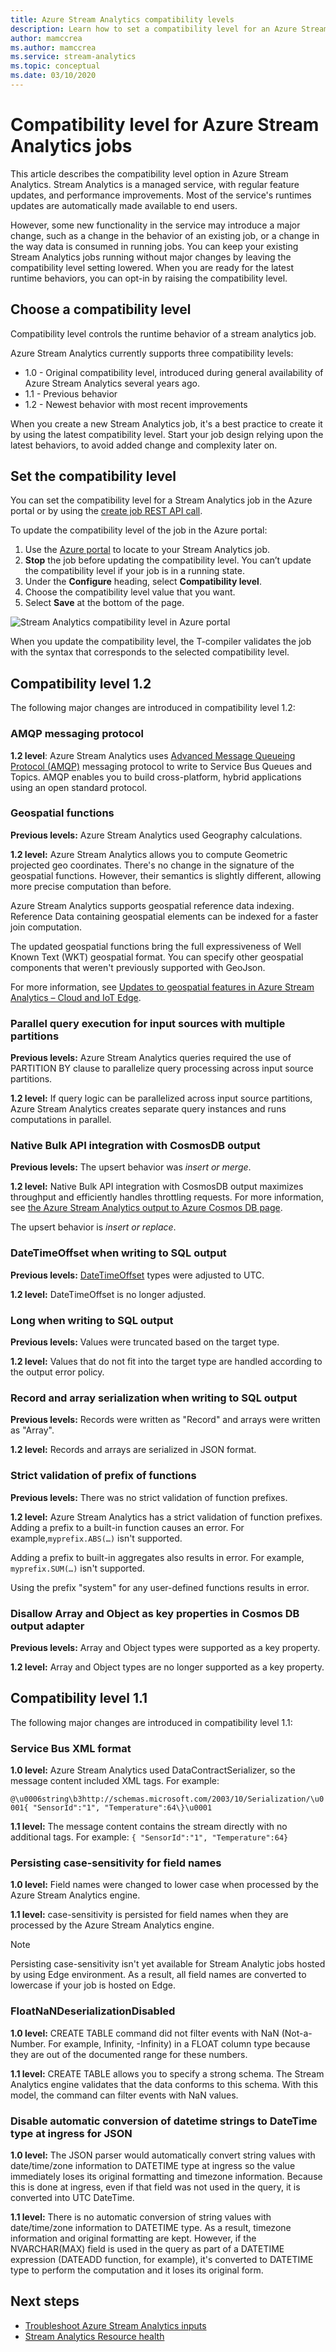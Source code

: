 ```yaml
---
title: Azure Stream Analytics compatibility levels
description: Learn how to set a compatibility level for an Azure Stream Analytics job and major changes in the latest compatibility level
author: mamccrea
ms.author: mamccrea
ms.service: stream-analytics
ms.topic: conceptual
ms.date: 03/10/2020
---
```


# Compatibility level for Azure Stream Analytics jobs

This article describes the compatibility level option in Azure Stream Analytics. Stream Analytics is a managed service, with regular feature updates, and performance improvements. Most of the service's runtimes updates are automatically made available to end users. 

However, some new functionality in the service may introduce a major change, such as a change in the behavior of an existing job, or a change in the way data is consumed in running jobs. You can keep your existing Stream Analytics jobs running without major changes by leaving the compatibility level setting lowered. When you are ready for the latest runtime behaviors, you can opt-in by raising the compatibility level. 

## Choose a compatibility level

Compatibility level controls the runtime behavior of a stream analytics job. 

Azure Stream Analytics currently supports three compatibility levels:

* 1.0 - Original compatibility level, introduced during general availability of Azure Stream Analytics several years ago.
* 1.1 - Previous behavior
* 1.2 - Newest behavior with most recent improvements

When you create a new Stream Analytics job, it's a best practice to create it by using the latest compatibility level. Start your job design relying upon the latest behaviors, to avoid added change and complexity later on.

## Set the compatibility level

You can set the compatibility level for a Stream Analytics job in the Azure portal or by using the [create job REST API call](./stream-analytics-quick-create-portal.md).

To update the compatibility level of the job in the Azure portal:

1. Use the [Azure portal](https://portal.azure.com) to locate to your Stream Analytics job.
2. **Stop** the job before updating the compatibility level. You can’t update the compatibility level if your job is in a running state.
3. Under the **Configure** heading, select **Compatibility level**.
4. Choose the compatibility level value that you want.
5. Select **Save** at the bottom of the page.

![Stream Analytics compatibility level in Azure portal](media/stream-analytics-compatibility-level/stream-analytics-compatibility.png)

When you update the compatibility level, the T-compiler validates the job with the syntax that corresponds to the selected compatibility level.

## Compatibility level 1.2

The following major changes are introduced in compatibility level 1.2:

###  AMQP messaging protocol

**1.2 level**: Azure Stream Analytics uses [Advanced Message Queueing Protocol (AMQP)](../service-bus-messaging/service-bus-amqp-overview.md) messaging protocol to write to Service Bus Queues and Topics. AMQP enables you to build cross-platform, hybrid applications using an open standard protocol.

### Geospatial functions

**Previous levels:** Azure Stream Analytics used Geography calculations.

**1.2 level:** Azure Stream Analytics allows you to compute Geometric projected geo coordinates. There's no change in the signature of the geospatial functions. However, their semantics is slightly different, allowing more precise computation than before.

Azure Stream Analytics supports geospatial reference data indexing. Reference Data containing geospatial elements can be indexed for a faster join computation.

The updated geospatial functions bring the full expressiveness of Well Known Text (WKT) geospatial format. You can specify other geospatial components that weren't previously supported with GeoJson.

For more information, see [Updates to geospatial features in Azure Stream Analytics – Cloud and IoT Edge](https://azure.microsoft.com/blog/updates-to-geospatial-functions-in-azure-stream-analytics-cloud-and-iot-edge/).

### Parallel query execution for input sources with multiple partitions

**Previous levels:** Azure Stream Analytics queries required the use of PARTITION BY clause to parallelize query processing across input source partitions.

**1.2 level:** If query logic can be parallelized across input source partitions, Azure Stream Analytics creates separate query instances and runs computations in parallel.

### Native Bulk API integration with CosmosDB output

**Previous levels:** The upsert behavior was *insert or merge*.

**1.2 level:** Native Bulk API integration with CosmosDB output maximizes throughput and efficiently handles throttling requests. For more information, see [the Azure Stream Analytics output to Azure Cosmos DB page](./stream-analytics-documentdb-output.md#improved-throughput-with-compatibility-level-12).

The upsert behavior is *insert or replace*.

### DateTimeOffset when writing to SQL output

**Previous levels:** [DateTimeOffset](/sql/t-sql/data-types/datetimeoffset-transact-sql?view=sql-server-2017) types were adjusted to UTC.

**1.2 level:** DateTimeOffset is no longer adjusted.

### Long when writing to SQL output

**Previous levels:** Values were truncated based on the target type.

**1.2 level:** Values that do not fit into the target type are handled according to the output error policy.

### Record and array serialization when writing to SQL output

**Previous levels:** Records were written as "Record" and arrays were written as "Array".

**1.2 level:** Records and arrays are serialized in JSON format.

### Strict validation of prefix of functions

**Previous levels:** There was no strict validation of function prefixes.

**1.2 level:** Azure Stream Analytics has a strict validation of function prefixes. Adding a prefix to a built-in function causes an error. For example,`myprefix.ABS(…)` isn't supported.

Adding a prefix to built-in aggregates also results in error. For example, `myprefix.SUM(…)` isn't supported.

Using the prefix "system" for any user-defined functions results in error.

### Disallow Array and Object as key properties in Cosmos DB output adapter

**Previous levels:** Array and Object types were supported as a key property.

**1.2 level:** Array and Object types are no longer supported as a key property.

## Compatibility level 1.1

The following major changes are introduced in compatibility level 1.1:

### Service Bus XML format

**1.0 level:** Azure Stream Analytics used DataContractSerializer, so the message content included XML tags. For example:

`@\u0006string\b3http://schemas.microsoft.com/2003/10/Serialization/\u0001{ "SensorId":"1", "Temperature":64\}\u0001`

**1.1 level:** The message content contains the stream directly with no additional tags. For example:
`{ "SensorId":"1", "Temperature":64}`

### Persisting case-sensitivity for field names

**1.0 level:** Field names were changed to lower case when processed by the Azure Stream Analytics engine.

**1.1 level:** case-sensitivity is persisted for field names when they are processed by the Azure Stream Analytics engine.

> [!NOTE]
> Persisting case-sensitivity isn't yet available for Stream Analytic jobs hosted by using Edge environment. As a result, all field names are converted to lowercase if your job is hosted on Edge.

### FloatNaNDeserializationDisabled

**1.0 level:** CREATE TABLE command did not filter events with NaN (Not-a-Number. For example, Infinity, -Infinity) in a FLOAT column type because they are out of the documented range for these numbers.

**1.1 level:** CREATE TABLE allows you to specify a strong schema. The Stream Analytics engine validates that the data conforms to this schema. With this model, the command can filter events with NaN values.

### Disable automatic conversion of datetime strings to DateTime type at ingress for JSON

**1.0 level:** The JSON parser would automatically convert string values with date/time/zone information to DATETIME type at ingress so the value immediately loses its original formatting and timezone information. Because this is done at ingress, even if that field was not used in the query, it is converted into UTC DateTime.

**1.1 level:** There is no automatic conversion of string values with date/time/zone information to DATETIME type. As a result, timezone information and original formatting are kept. However, if the NVARCHAR(MAX) field is used in the query as part of a DATETIME expression (DATEADD function, for example), it's converted to DATETIME type to perform the computation and it loses its original form.

## Next steps

* [Troubleshoot Azure Stream Analytics inputs](stream-analytics-troubleshoot-input.md)
* [Stream Analytics Resource health](./stream-analytics-troubleshoot-query.md)